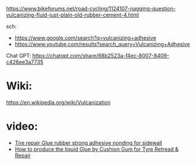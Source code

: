 https://www.bikeforums.net/road-cycling/1124107-nagging-question-vulcanizing-fluid-just-plain-old-rubber-cement-4.html

sch:
- https://www.google.com/search?q=vulcanizing+adhesive
- https://www.youtube.com/results?search_query=Vulcanizing+Adhesive

Chat GPT: https://chatgpt.com/share/68b2523a-f4ec-8007-8409-c426ee3a7735

# Wiki:
https://en.wikipedia.org/wiki/Vulcanization

# video:
- [Tire repair Glue rubber strong adhesive nonding for sidewall](https://www.youtube.com/shorts/okYwkxCxnrA?feature=share)
- [How to produce the liquid Glue by Cushion Gum for Tyre Retread & Repair](https://www.youtube.com/shorts/RHCSWJw3m78?feature=share)
